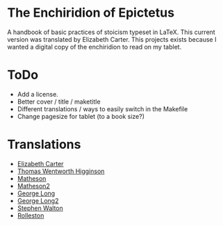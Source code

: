 # The Enchiridion of Epictetus

A handbook of basic practices of stoicism typeset in LaTeX.
This current version was translated by Elizabeth Carter.
This projects exists because I wanted a digital copy of the enchiridion
to read on my tablet.

# ToDo
 
 - Add a license.
 - Better cover / title / maketitle
 - Different translations / ways to easily switch in the Makefile
 - Change pagesize for tablet (to a book size?)

# Translations
 
 - [Elizabeth Carter](http://classics.mit.edu/Epictetus/epicench.html)
 - [Thomas Wentworth Higginson](http://www.perseus.tufts.edu/hopper/text?doc=urn:cts:greekLit:tlg0557.tlg002.perseus-eng2:1)
 - [Matheson](http://www.sacred-texts.com/cla/dep/dep102.htm)
 - [Matheson2](http://www.letsreadgreek.com/epictetus/mattheson.htm)
 - [George Long](http://www.ptypes.com/enchiridion.html)
 - [George Long2](https://en.wikisource.org/wiki/Enchiridion)
 - [Stephen Walton](http://www.ideonautics.com/manual2.htm)
 - [Rolleston](http://www.letsreadgreek.com/epictetus/rolleston.htm)
